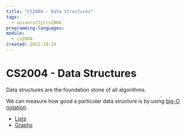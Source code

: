 ```yaml
---
title: "CS2004 - Data Structures"
tags:
  - university/cs2004
programming-languages:
module:
  - cs2004
created: 2022-10-24
---
```

# CS2004 - Data Structures
Data structures are the foundation stone of all algorithms.

We can measure how good a particular data structure is by using [big-O notation](notes/university/cs2004/big-o-notation.md).

- [Lists](notes/general/lists.md)
- [Graphs](notes/university/cs2004/graphs.md)